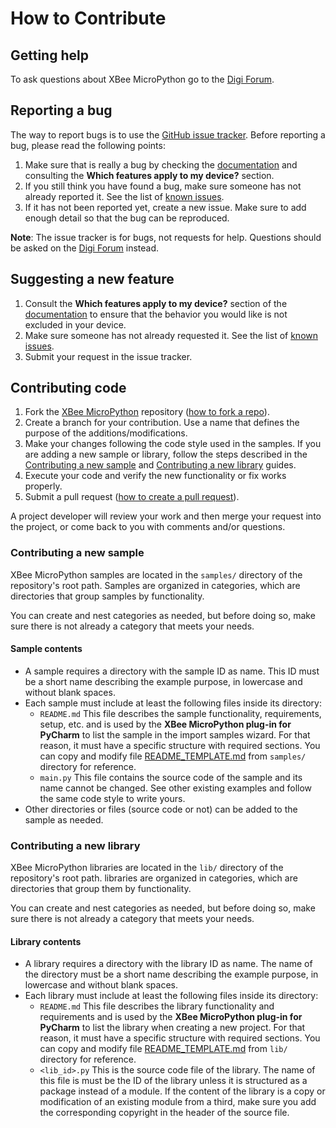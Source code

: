 How to Contribute
=================

Getting help
------------
To ask questions about XBee MicroPython go to the [Digi Forum][forum].


Reporting a bug
---------------
The way to report bugs is to use the [GitHub issue tracker][issues]. Before
reporting a bug, please read the following points:

1. Make sure that is really a bug by checking the [documentation][doc] and
   consulting the **Which features apply to my device?** section.
2. If you still think you have found a bug, make sure someone has not already
   reported it. See the list of [known issues][issues].
3. If it has not been reported yet, create a new issue. Make sure to add enough
   detail so that the bug can be reproduced.

**Note**: The issue tracker is for bugs, not requests for help. Questions
should be asked on the [Digi Forum][forum] instead.


Suggesting a new feature
------------------------
1. Consult the **Which features apply to my device?** section of the
   [documentation][doc] to ensure that the behavior you would like is not
   excluded in your device.
2. Make sure someone has not already requested it. See the list of
   [known issues][issues].
3. Submit your request in the issue tracker.


Contributing code
-----------------
1. Fork the [XBee MicroPython][xbee-micropython] repository
   ([how to fork a repo][fork-repo]).
2. Create a branch for your contribution. Use a name that defines the purpose
   of the additions/modifications.
3. Make your changes following the code style used in the samples. If you
   are adding a new sample or library, follow the steps described in the
   [Contributing a new sample](#contributing-a-new-sample) and
   [Contributing a new library](#contributing-a-new-library) guides.
4. Execute your code and verify the new functionality or fix works properly.
5. Submit a pull request ([how to create a pull request][pull-request]).

A project developer will review your work and then merge your request into the
project, or come back to you with comments and/or questions.

### Contributing a new sample

XBee MicroPython samples are located in the `samples/` directory of the
repository's root path. Samples are organized in categories, which are 
directories that group samples by functionality.

You can create and nest categories as needed, but before doing so, make sure
there is not already a category that meets your needs.

#### Sample contents

* A sample requires a directory with the sample ID as name. This ID must be a
  short name describing the example purpose, in lowercase and without blank
  spaces. 
* Each sample must include at least the following files inside its directory:
  * `README.md` This file describes the sample functionality, requirements,
    setup, etc. and is used by the **XBee MicroPython plug-in for PyCharm**
    to list the sample in the import samples wizard. For that reason, it must
    have a specific structure with required sections. You can copy and modify
    file [README_TEMPLATE.md](samples/README_TEMPLATE.md) from `samples/`
    directory for reference.
  * `main.py` This file contains the source code of the sample and its name
    cannot be changed. See other existing examples and follow the same code
    style to write yours.
* Other directories or files (source code or not) can be added to the sample
  as needed.
    
### Contributing a new library

XBee MicroPython libraries are located in the `lib/` directory of the
repository's root path. libraries are organized in categories, which are 
directories that group them by functionality.

You can create and nest categories as needed, but before doing so, make sure
there is not already a category that meets your needs.

#### Library contents

* A library requires a directory with the library ID as name. The name of the
  directory must be a short name describing the example purpose, in lowercase
  and without blank spaces.
* Each library must include at least the following files inside its directory:
  * `README.md` This file describes the library functionality and requirements
    and is used by the **XBee MicroPython plug-in for PyCharm** to list the
    library when creating a new project. For that reason, it must have a
    specific structure with required sections. You can copy and modify file
    [README_TEMPLATE.md](lib/README_TEMPLATE.md) from `lib/` directory for
    reference.
  * `<lib_id>.py` This is the source code file of the library. The name of this
    file is must be the ID of the library unless it is structured as a package
    instead of a module. If the content of the library is a copy or
    modification of an existing module from a third, make sure you add the
    corresponding copyright in the header of the source file.


[doc]: https://www.digi.com/resources/documentation/digidocs/90002219
[forum]: http://www.digi.com/support/forum
[issues]: http://github.com/digidotcom/xbee-micropython/issues
[xbee-micropython]: http://github.com/digidotcom/xbee-micropython
[fork-repo]: https://help.github.com/articles/fork-a-repo/
[pull-request]: https://help.github.com/articles/fork-a-repo/#next-steps
